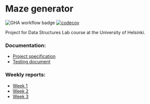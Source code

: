 # Maze generator

![GHA workflow badge](https://github.com/laurelcrelia/data-structures-lab/workflows/CI/badge.svg)
[![codecov](https://codecov.io/gh/laurelcrelia/data-structures-lab/branch/main/graph/badge.svg?token=XSGKMVPU1C)](https://codecov.io/gh/laurelcrelia/data-structures-lab)

Project for Data Structures Lab course at the University of Helsinki.

### Documentation:
- [Project specification](https://github.com/laurelcrelia/data-structures-lab/blob/main/documentation/project-specification.md)
- [Testing document](https://github.com/laurelcrelia/data-structures-lab/blob/main/documentation/testing_document.md)

### Weekly reports:
- [Week 1](https://github.com/laurelcrelia/data-structures-lab/blob/main/documentation/weekly_reports/week1.md)
- [Week 2](https://github.com/laurelcrelia/data-structures-lab/blob/main/documentation/weekly_reports/week2.md)
- [Week 3](https://github.com/laurelcrelia/data-structures-lab/blob/main/documentation/weekly_reports/week3.md)
